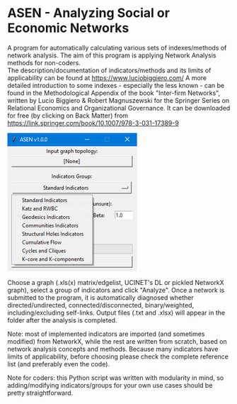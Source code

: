 # ASEN - Analyzing Social or Economic Networks
A program for automatically calculating various sets of indexes/methods of network analysis. The aim of this program is applying Network Analysis methods for non-coders.  
The description/documentation of indicators/methods and its limits of applicability can be found at https://www.luciobiggiero.com/  A more detailed introduction to some indexes - especially the less known - can be found in the Methodological Appendix of the book "Inter-firm Networks", written by Lucio Biggiero & Robert Magnuszewski for the Springer Series on Relational Economics and Organizational Governance. It can be downloaded for free (by clicking on Back Matter) from https://link.springer.com/book/10.1007/978-3-031-17389-9

![screenshot](https://github.com/mbiggiero/ASEN/blob/main/screenshot.png?raw=true) 


Choose a graph (.xls(x) matrix/edgelist, UCINET's DL or pickled NetworkX graph), select a group of indicators and click "Analyze". 
Once a network is submitted to the program, it is automatically diagnosed whether directed/undirected, connected/disconnected, binary/weighted, including/excluding self-links.
Output files (.txt and .xlsx) will appear in the folder after the analysis is completed.

Note: most of implemented indicators are imported (and sometimes modified) from NetworkX, while the rest are written from scratch, based on network analysis concepts and methods. Because many indicators have limits of applicability, before choosing please check the complete reference list (and preferably even the code).  

Note for coders: this Python script was written with modularity in mind, so adding/modifying indicators/groups for your own use cases should be pretty straightforward.
